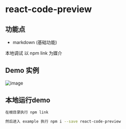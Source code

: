 # react-code-preview

## 功能点
- markdown (基础功能)

本地调试 以 npm link 为媒介

## Demo 实例
![image](https://user-images.githubusercontent.com/34503154/119803536-1fdfa880-bf12-11eb-83aa-53ed7327d408.png)

## 本地运行demo
```bash
在根目录执行 npm link

然后进入 example 执行 npm i --save react-code-preview
```
